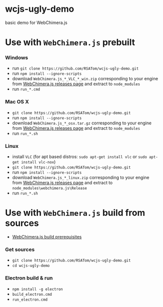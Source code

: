 # wcjs-ugly-demo
basic demo for WebChimera.js

# Use with `WebChimera.js` prebuilt

### Windows
* run `git clone https://github.com/RSATom/wcjs-ugly-demo.git`
* run `npm install --ignore-scripts`
* download `WebChimera.js_*_VLC_*_win.zip` corresponding to your engine from [WebChimera.js releases page](https://github.com/RSATom/WebChimera.js/releases) and extract to `node_modules`
* run `run_*.cmd`

### Mac OS X
* `git clone https://github.com/RSATom/wcjs-ugly-demo.git`
* run `npm install --ignore-scripts`
* download `WebChimera.js_*_osx.tar.gz` corresponding to your engine from [WebChimera.js releases page](https://github.com/RSATom/WebChimera.js/releases) and extract to `node_modules`
* run `run_*.sh`

### Linux
* install `VLC` (for apt based distros: `sudo apt-get install vlc` or `sudo apt-get install vlc-nox`)
* `git clone https://github.com/RSATom/wcjs-ugly-demo.git`
* run `npm install --ignore-scripts`
* download `WebChimera.js_*_linux.zip` corresponding to your engine from [WebChimera.js releases page](https://github.com/RSATom/WebChimera.js/releases) and extract to `node_modules\webchimera.js\Release`
* run `run_*.sh`

# Use with `WebChimera.js` build from sources
* [WebChimera.js build prerequisites](https://github.com/RSATom/WebChimera.js#build-prerequisites)

### Get sources
* `git clone https://github.com/RSATom/wcjs-ugly-demo.git`
* `cd wcjs-ugly-demo`

### Electron build & run
* `npm install -g electron`
* `build_electron.cmd`
* `run_electron.cmd`
